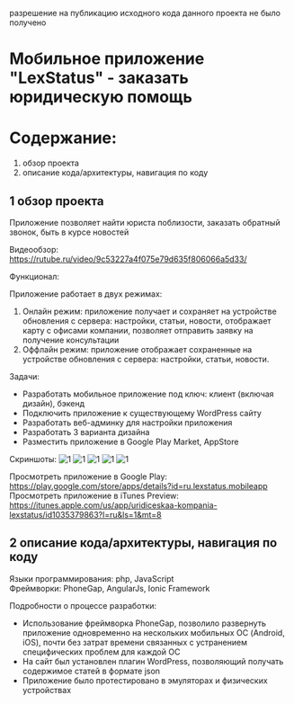 разрешение на публикацию исходного кода данного проекта не было получено

# Мобильное приложение "LexStatus" - заказать юридическую помощь

# Содержание:
1. обзор проекта
2. описание кода/архитектуры, навигация по коду

## 1 обзор проекта

Приложение позволяет найти юриста поблизости, заказать обратный звонок, быть в курсе новостей

Видеообзор:
https://rutube.ru/video/9c53227a4f075e79d635f806066a5d33/

Функционал:

Приложение работает в двух режимах:
1. Онлайн режим: приложение получает и сохраняет на устройстве обновления с сервера: настройки, статьи, новости, отображает карту с офисами компании, позволяет отправить заявку на получение консультации
2. Оффлайн режим: приложение отображает сохраненные на устройстве обновления с сервера: настройки, статьи, новости.

Задачи:
- Разработать мобильное приложение под ключ: клиент (включая дизайн), бэкенд
- Подключить приложение к существующему WordPress сайту
- Разработать веб-админку для настройки приложения
- Разработать 3 варианта дизайна
- Разместить приложение в Google Play Market, AppStore

Скриншоты:
![1](https://github.com/s2023alek/mobile-app-LexStatus/blob/2bb257811302125a9b5020e927ddca2c82222597/README/1024x500.png)
![1](https://github.com/s2023alek/mobile-app-LexStatus/blob/2bb257811302125a9b5020e927ddca2c82222597/README/1.JPG)
![1](https://github.com/s2023alek/mobile-app-LexStatus/blob/2bb257811302125a9b5020e927ddca2c82222597/README/2.JPG)
![1](https://github.com/s2023alek/mobile-app-LexStatus/blob/2bb257811302125a9b5020e927ddca2c82222597/README/3.JPG)
![1](https://github.com/s2023alek/mobile-app-LexStatus/blob/2bb257811302125a9b5020e927ddca2c82222597/README/4.JPG)


Просмотреть приложение в Google Play:  
https://play.google.com/store/apps/details?id=ru.lexstatus.mobileapp
Просмотреть приложение в iTunes Preview:  
https://itunes.apple.com/us/app/uridiceskaa-kompania-lexstatus/id1035379863?l=ru&ls=1&mt=8  


## 2 описание кода/архитектуры, навигация по коду

Языки программирования: php, JavaScript  
Фреймворки: PhoneGap, AngularJs, Ionic Framework  

Подробности о процессе разработки:  
- Использование фреймворка PhoneGap, позволило развернуть приложение одновременно на нескольких мобильных ОС (Android, iOS), почти без затрат времени связанных с устранением специфических проблем для каждой ОС  
- На сайт был установлен плагин WordPress, позволяющий получать содержимое статей в формате json  
- Приложение было протестировано в эмуляторах и физических устройствах

